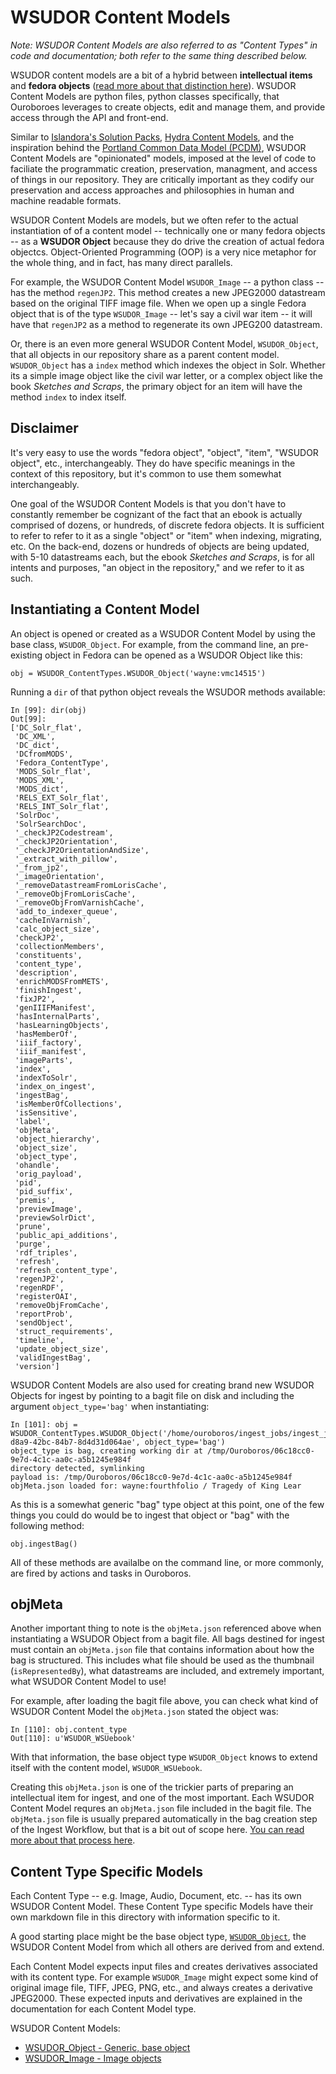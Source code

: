# WSUDOR Content Models

*Note: WSUDOR Content Models are also referred to as "Content Types" in code and documentation; both refer to the same thing described below.*

WSUDOR content models are a bit of a hybrid between **intellectual items** and **fedora objects** ([read more about that distinction here](fedora_objects.md)).  WSUDOR Content Models are python files, python classes specifically, that Ouroboroes leverages to create objects, edit and manage them, and provide access through the API and front-end.

Similar to [Islandora's Solution Packs](https://wiki.duraspace.org/display/ISLANDORA711/Solution+Packs), [Hydra Content Models](https://wiki.duraspace.org/display/hydra/Hydra+objects%2C+content+models+(cModels)+and+disseminators), and the inspiration behind the [Portland Common Data Model (PCDM)](https://github.com/duraspace/pcdm/wiki), WSUDOR Content Models are "opinionated" models, imposed at the level of code to faciliate the programmatic creation, preservation, managment, and access of things in our repository.  They are critically important as they codify our preservation and access approaches and philosophies in human and machine readable formats.

WSUDOR Content Models are models, but we often refer to the actual instantiation of of a content model -- technically one or many fedora objects -- as a **WSUDOR Object** because they do drive the creation of actual fedora objectcs.  Object-Oriented Programming (OOP) is a very nice metaphor for the whole thing, and in fact, has many direct parallels.  

For example, the WSUDOR Content Model `WSUDOR_Image` -- a python class -- has the method `regenJP2`.  This method creates a new JPEG2000 datastream based on the original TIFF image file.  When we open up a single Fedora object that is of the type `WSUDOR_Image` -- let's say a civil war item -- it will have that `regenJP2` as a method to regenerate its own JPEG200 datastream.

Or, there is an even more general WSUDOR Content Model, `WSUDOR_Object`, that all objects in our repository share as a parent content model.  `WSUDOR_Object` has a `index` method which indexes the object in Solr.  Whether its a simple image object like the civil war letter, or a complex object like the book *Sketches and Scraps*, the primary object for an item will have the method `index` to index itself.  

## Disclaimer

It's very easy to use the words "fedora object", "object", "item", "WSUDOR object", etc., interchangeably.  They do have specific meanings in the context of this repository, but it's common to use them somewhat interchangeably.  

One goal of the WSUDOR Content Models is that you don't have to constantly remember be cognizant of the fact that an ebook is actually comprised of dozens, or hundreds, of discrete fedora objects.  It is sufficient to refer to refer to it as a single "object" or "item" when indexing, migrating, etc.  On the back-end, dozens or hundreds of objects are being updated, with 5-10 datastreams each, but the ebook *Sketches and Scraps*, is for all intents and purposes, "an object in the repository," and we refer to it as such.

## Instantiating a Content Model

An object is opened or created as a WSUDOR Content Model by using the base class, `WSUDOR_Object`.  For example, from the command line, an pre-existing object in Fedora can be opened as a WSUDOR Object like this:

    obj = WSUDOR_ContentTypes.WSUDOR_Object('wayne:vmc14515')

Running a `dir` of that python object reveals the WSUDOR methods available:

    In [99]: dir(obj)
    Out[99]: 
    ['DC_Solr_flat',
     'DC_XML',
     'DC_dict',
     'DCfromMODS',
     'Fedora_ContentType',
     'MODS_Solr_flat',
     'MODS_XML',
     'MODS_dict',
     'RELS_EXT_Solr_flat',
     'RELS_INT_Solr_flat',
     'SolrDoc',
     'SolrSearchDoc',     
     '_checkJP2Codestream',
     '_checkJP2Orientation',
     '_checkJP2OrientationAndSize',
     '_extract_with_pillow',
     '_from_jp2',
     '_imageOrientation',
     '_removeDatastreamFromLorisCache',
     '_removeObjFromLorisCache',
     '_removeObjFromVarnishCache',
     'add_to_indexer_queue',
     'cacheInVarnish',
     'calc_object_size',
     'checkJP2',
     'collectionMembers',
     'constituents',
     'content_type',
     'description',
     'enrichMODSFromMETS',
     'finishIngest',
     'fixJP2',
     'genIIIFManifest',
     'hasInternalParts',
     'hasLearningObjects',
     'hasMemberOf',
     'iiif_factory',
     'iiif_manifest',
     'imageParts',
     'index',
     'indexToSolr',
     'index_on_ingest',
     'ingestBag',
     'isMemberOfCollections',
     'isSensitive',
     'label',
     'objMeta',
     'object_hierarchy',
     'object_size',
     'object_type',
     'ohandle',
     'orig_payload',
     'pid',
     'pid_suffix',
     'premis',
     'previewImage',
     'previewSolrDict',
     'prune',
     'public_api_additions',
     'purge',
     'rdf_triples',
     'refresh',
     'refresh_content_type',
     'regenJP2',
     'regenRDF',
     'registerOAI',
     'removeObjFromCache',
     'reportProb',
     'sendObject',
     'struct_requirements',
     'timeline',
     'update_object_size',
     'validIngestBag',
     'version']

WSUDOR Content Models are also used for creating brand new WSUDOR Objects for ingest by pointing to a bagit file on disk and including the argument `object_type='bag'` when instantiating:

    In [101]: obj = WSUDOR_ContentTypes.WSUDOR_Object('/home/ouroboros/ingest_jobs/ingest_job_1/ea9dcf9a-d8a9-42bc-84b7-8d4d31d064ae', object_type='bag')
    object_type is bag, creating working dir at /tmp/Ouroboros/06c18cc0-9e7d-4c1c-aa0c-a5b1245e984f
    directory detected, symlinking
    payload is: /tmp/Ouroboros/06c18cc0-9e7d-4c1c-aa0c-a5b1245e984f
    objMeta.json loaded for: wayne:fourthfolio / Tragedy of King Lear

As this is a somewhat generic "bag" type object at this point, one of the few things you could do would be to ingest that object or "bag" with the following method:

    obj.ingestBag()

All of these methods are availalbe on the command line, or more commonly, are fired by actions and tasks in Ouroboros.

## objMeta

Another important thing to note is the `objMeta.json` referenced above when instantiating a WSUDOR Object from a bagit file.  All bags destined for ingest must contain an `objMeta.json` file that contains information about how the bag is structured.  This includes what file should be used as the thumbnail (`isRepresentedBy`), what datastreams are included, and extremely important, what WSUDOR Content Model to use!  

For example, after loading the bagit file above, you can check what kind of WSUDOR Content Model the `objMeta.json` stated the object was:

    In [110]: obj.content_type
    Out[110]: u'WSUDOR_WSUebook'

With that information, the base object type `WSUDOR_Object` knows to extend itself with the content model, `WSUDOR_WSUebook`.  

Creating this `objMeta.json` is one of the trickier parts of preparing an intellectual item for ingest, and one of the most important.  Each WSUDOR Content Model requres an `objMeta.json` file included in the bagit file.  The `objMeta.json` file is usually prepared automatically in the bag creation step of the Ingest Workflow, but that is a bit out of scope here.  [You can read more about that process here](#).

## Content Type Specific Models

Each Content Type -- e.g. Image, Audio, Document, etc. -- has its own WSUDOR Content Model.  These Content Type specific Models have their own markdown file in this directory with information specific to it.

A good starting place might be the base object type, [`WSUDOR_Object`](WSUDOR_Object.md), the WSUDOR Content Model from which all others are derived from and extend.

Each Content Model expects input files and creates derivatives associated with its content type.  For example `WSUDOR_Image` might expect some kind of original image file, TIFF, JPEG, PNG, etc., and always creates a derivative JPEG2000.  These expected inputs and derivatives are explained in the documentation for each Content Model type.

WSUDOR Content Models:

 * [WSUDOR_Object - Generic, base object](WSUDOR_Object.md)
 * [WSUDOR_Image - Image objects](WSUDOR_Image.md)



